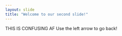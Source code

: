 ```yaml
---
layout: slide
title: "Welcome to our second slide!"
---
```

THIS IS CONFUSING AF
Use the left arrow to go back!
